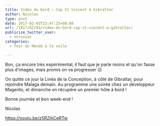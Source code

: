 ```yaml
---
title: Vidéo du bord – Cap St Vincent à Gibraltar
author: Nicolas
type: post
date: 2017-02-03T13:47:25+00:00
url: /2017/02/03/video-du-bord-cap-st-vincent-a-gibraltar/
publicize_twitter_user:
  - ntrossat
categories:
  - Tour du Monde à la voile

---
```

Bon, ça encore très expérimental, il faut que je parle moins et qu'on fasse plus d'images, mais promis on va progresser 😉

On quitte ce jour la Linéa de la Conception, à côté de Gibraltar, pour rejoindre Malaga demain. Au programme une soirée chez un développeur Magento, et dimanche on récupère un premier hôte à bord !

Bonne journée et bon week-end !

Nicolas

https://youtu.be/z5RZjhCeRTw
